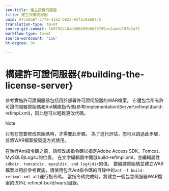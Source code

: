 ```yaml
---
seo-title: 建立授權伺服器
title: 建立授權伺服器
uuid: d7ca8a8f-c778-41a2-b823-93fac9ab07c5
translation-type: tm+mt
source-git-commit: 1b9792a10ad606b99b6639799ac2aacb707b2af5
workflow-type: tm+mt
source-wordcount: '156'
ht-degree: 0%

---
```



# 構建許可證伺服器{#building-the-license-server}

參考實施許可證伺服器包括用於部署許可證伺服器的WAR檔案。 它還包含所有許可證伺服器原始碼和Ant構建指令碼(參考Implementation\Server\refimpl\build-refimpl.xml)，因此您可以輕鬆更改代碼。

>[!NOTE]
>
>只有在您要修改原始碼時，才需要此步驟。 為了進行評估，您可以跳過此步驟，並將WAR檔案按發運方式使用。

在執行Ant指令碼之前，請修改該指令碼以指定Adobe Access SDK、Tomcat、MySQL和Log4J的位置。 在文字編輯器中開啟build-refimpl.xml，並編輯屬性`sdkdir, tomcatdir, mysqldir, and log4jdir`的值。 要編譯原始碼並建立WAR檔案以用於參考實施，請使用包含Ant指令碼的目錄中的`ant -f build-refimpl.xml all`運行指令碼。 當指令碼完成時，將建立一個包含伺服器WAR檔案的[!DNL refimpl-build/wars]目錄。
